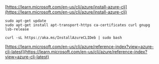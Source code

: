 [https://learn.microsoft.com/en-us/cli/azure/install-azure-cli](https://learn.microsoft.com/en-us/cli/azure/install-azure-cli)

```
sudo apt-get update
sudo apt-get install apt-transport-https ca-certificates curl gnupg lsb-release

curl -sL https://aka.ms/InstallAzureCLIDeb | sudo bash
```

[https://learn.microsoft.com/en-us/cli/azure/reference-index?view=azure-cli-latest](https://learn.microsoft.com/en-us/cli/azure/reference-index?view=azure-cli-latest)